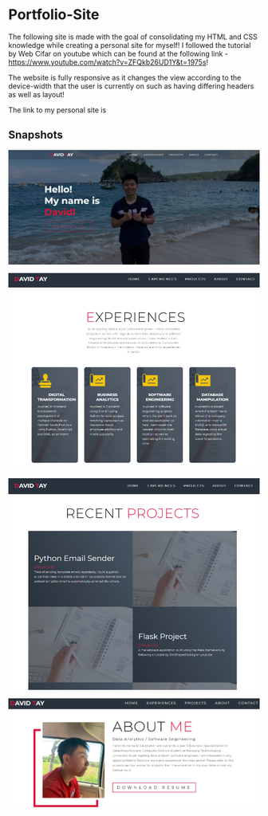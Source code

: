 # Portfolio-Site

The following site is made with the goal of consolidating my HTML and CSS knowledge while creating a personal site for myself! I followed the tutorial by Web Cifar on youtube which can be found at the following link - https://www.youtube.com/watch?v=ZFQkb26UD1Y&t=1975s!

The website is fully responsive as it changes the view according to the device-width that the user is currently on such as having differing headers as well as layout!

The link to my personal site is 

## Snapshots

![Home](/snapshots/Home.PNG)

![Experiences](/snapshots/Experiences.PNG)

![Projects](/snapshots/Projects.PNG)

![About](/snapshots/About.PNG)